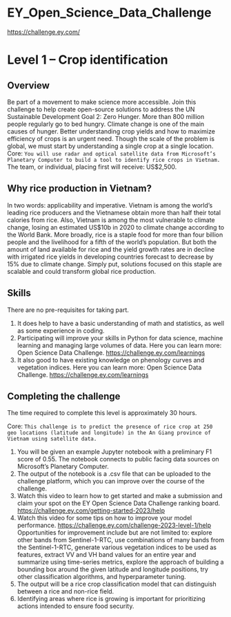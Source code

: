 # EY_Open_Science_Data_Challenge
https://challenge.ey.com/


# Level 1 – Crop identification

## Overview

Be part of a movement to make science more accessible. Join this challenge to help create open-source solutions to address the UN Sustainable Development Goal 2: Zero Hunger.
More than 800 million people regularly go to bed hungry.
Climate change is one of the main causes of hunger.
Better understanding crop yields and how to maximize efficiency of crops is an urgent need.
Though the scale of the problem is global, we must start by understanding a single crop at a single location.
Core: ```You will use radar and optical satellite data from Microsoft’s Planetary Computer to build a tool to identify rice crops in Vietnam.```
The team, or individual, placing first will receive: US$2,500.


## Why rice production in Vietnam?

In two words: applicability and imperative.
Vietnam is among the world’s leading rice producers and the Vietnamese obtain more than half their total calories from rice.
Also, Vietnam is among the most vulnerable to climate change, losing an estimated US$10b in 2020 to climate change according to the World Bank.
More broadly, rice is a staple food for more than four billion people and the livelihood for a fifth of the world’s population. But both the amount of land available for rice and the yield growth rates are in decline with irrigated rice yields in developing countries forecast to decrease by 15% due to climate change.
Simply put, solutions focused on this staple are scalable and could transform global rice production.


## Skills

There are no pre-requisites for taking part. 
1. It does help to have a basic understanding of math and statistics, as well as some experience in coding.
2. Participating will improve your skills in Python for data science, machine learning and managing large volumes of data. Here you can learn more: Open Science Data Challenge. https://challenge.ey.com/learnings
3. It also good to have existing knowledge on phenology curves and vegetation indices. Here you can learn more: Open Science Data Challenge. https://challenge.ey.com/learnings


## Completing the challenge

The time required to complete this level is approximately 30 hours.

Core: ```This challenge is to predict the presence of rice crop at 250 geo locations (latitude and longitude) in the An Giang province of Vietnam using satellite data.```

1. You will be given an example Jupyter notebook with a preliminary F1 score of 0.55. The notebook connects to public facing data sources on Microsoft’s Planetary Computer. 
2. The output of the notebook is a .csv file that can be uploaded to the challenge platform, which you can improve over the course of the challenge.
3. Watch this video to learn how to get started and make a submission and claim your spot on the EY Open Science Data Challenge ranking board. https://challenge.ey.com/getting-started-2023/help
4. Watch this video for some tips on how to improve your model performance. https://challenge.ey.com/challenge-2023-level-1/help
Opportunities for improvement include but are not limited to: explore other bands from Sentinel-1-RTC, use combinations of many bands from the Sentinel-1-RTC, generate various vegetation indices to be used as features, extract VV and VH band values for an entire year and summarize using time-series metrics, explore the approach of building a bounding box around the given latitude and longitude positions, try other classification algorithms, and hyperparameter tuning.
5. The output will be a rice crop classification model that can distinguish between a rice and non-rice field.
6. Identifying areas where rice is growing is important for prioritizing actions intended to ensure food security.
